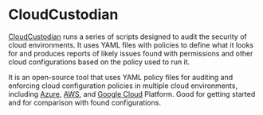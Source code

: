 # CloudCustodian

[CloudCustodian](https://cloudcustodian.io/) runs a series of scripts designed to audit the security of cloud environments. It uses YAML files with policies to define what it looks for and produces reports of likely issues found with permissions and other cloud configurations based on the policy used to run it. 

It is an open-source tool that uses YAML policy files for auditing and enforcing cloud configuration policies in multiple cloud environments, including [Azure](https://cloudcustodian.io/docs/azure/examples/index.html), [AWS](https://cloudcustodian.io/docs/aws/examples/index.html), and [Google Cloud](https://cloudcustodian.io/docs/gcp/examples/index.html) Platform. Good for getting started and for comparison with found configurations.